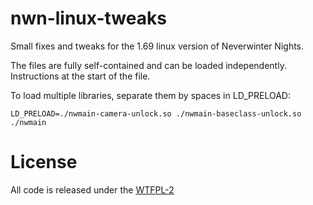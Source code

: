 # nwn-linux-tweaks

Small fixes and tweaks for the 1.69 linux version of Neverwinter Nights.

The files are fully self-contained and can be loaded independently. Instructions at the start of the file.

To load multiple libraries, separate them by spaces in LD_PRELOAD:

    LD_PRELOAD=./nwmain-camera-unlock.so ./nwmain-baseclass-unlock.so ./nwmain

# License

All code is released under the [WTFPL-2](http://wtfpl2.com/)
